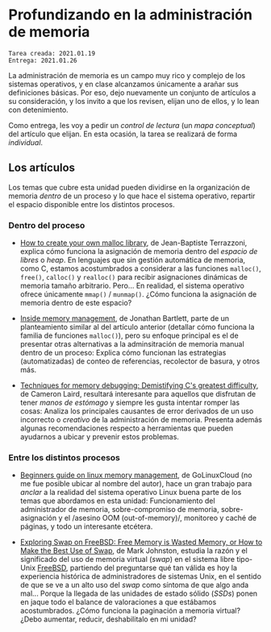 # Profundizando en la administración de memoria

    Tarea creada: 2021.01.19
	Entrega: 2021.01.26

La administración de memoria es un campo muy rico y complejo de los
sistemas operativos, y en clase alcanzamos únicamente a arañar sus
definiciones básicas. Por eso, dejo nuevamente un conjunto de
artículos a su consideración, y los invito a que los revisen, elijan
uno de ellos, y lo lean con detenimiento.

Como entrega, les voy a pedir un *control de lectura* (un *mapa
conceptual*) del artículo que elijan. En esta ocasión, la tarea se
realizará de forma _individual_.

## Los artículos

Los temas que cubre esta unidad pueden dividirse en la organización de
memoria _dentro_ de un proceso y lo que hace el sistema operativo,
repartir el espacio disponible entre los distintos procesos.

### Dentro del proceso

- [How to create your own malloc
  library](https://medium.com/a-42-journey/how-to-create-your-own-malloc-library-b86fedd39b96),
  de Jean-Baptiste Terrazzoni, explica cómo funciona la asignación de
  memoria dentro del _espacio de libres_ o _heap_. En lenguajes que
  sin gestión automática de memoria, como C, estamos acostumbrados a
  considerar a las funciones `malloc()`, `free()`, `calloc()` y
  `realloc()` para recibir asignaciones dinámicas de memoria tamaño
  arbitrario. Pero... En realidad, el sistema operativo ofrece
  únicamente `mmap()` / `munmap()`. ¿Cómo funciona la asignación de
  memoria dentro de este espacio?

- [Inside memory
  management](https://developer.ibm.com/tutorials/l-memory/), de
  Jonathan Bartlett, parte de un planteamiento similar al del artículo
  anterior (detallar cómo funciona la familia de funciones
  `malloc()`), pero su enfoque principal es el de presentar otras
  alternativas a la adminsitración de memoria manual dentro de un
  proceso: Explica cómo funcionan las estrategias (automatizadas) de
  conteo de referencias, recolector de basura, y otros más.

- [Techniques for memory debugging: Demistifying C's greatest
  difficulty](https://www.ibm.com/developerworks/aix/library/au-memorytechniques.html),
  de Cameron Laird, resultará interesante para aquellos que disfrutan
  de tener _manos de estómago_ y siempre les gusta intentar romper las
  cosas: Analiza los principales causantes de error derivados de un
  uso incorrecto o _creativo_ de la administración de
  memoria. Presenta además algunas recomendaciones respecto a
  herramientas que pueden ayudarnos a ubicar y prevenir estos
  problemas.

### Entre los distintos procesos

- [Beginners guide on linux memory
  management](https://www.golinuxcloud.com/tutorial-linux-memory-management-overview/),
  de GoLinuxCloud (no me fue posible ubicar al nombre del autor), hace
  un gran trabajo para _anclar_ a la realidad del sistema operativo
  Linux buena parte de los temas que abordamos en esta unidad:
  Funcionamiento del administrador de memoria, sobre-compromiso de
  memoria, sobre-asignación y el /asesino OOM (out-of-memory)/,
  monitoreo y caché de páginas, y todo un interesante etcétera.

- [Exploring Swap on FreeBSD: Free Memory is Wasted Memory, or How to
  Make the Best Use of
  Swap](https://klarasystems.com/articles/exploring-swap-on-freebsd/),
  de Mark Johnston, estudia la razón y el significado del uso de
  memoria virtual (_swap_) en el sistema libre tipo-Unix
  [FreeBSD](https://freebsd.org), partiendo del preguntarse qué tan
  válida es hoy la experiencia histórica de administradores de
  sistemas Unix, en el sentido de que se ve a un alto uso del _swap_
  como síntoma de que algo anda mal... Porque la llegada de las
  unidades de estado sólido (_SSDs_) ponen en jaque todo el balance de
  valoraciones a que estábamos acostumbrados. ¿Cómo funciona la
  paginación a memoria virtual? ¿Debo aumentar, reducir, deshabilitalo
  en mi unidad?


